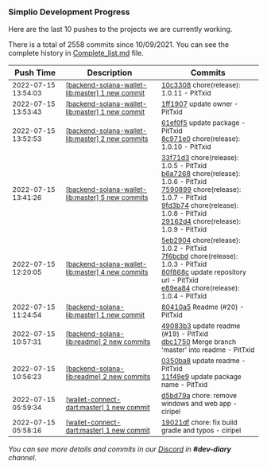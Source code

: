 
### Simplio Development Progress

Here are the last 10 pushes to the projects we are currently working.

There is a total of 2558 commits since 10/09/2021. You can see the complete history in
 [Complete_list.md](Complete_list.md) file.

| Push Time | Description | Commits |
| --- | --- | --- |
| <sub>2022-07-15 13:54:03</sub> | <sub>[[backend-solana-wallet-lib:master] 1 new commit](https://github.com/SimplioOfficial/backend-solana-wallet-lib/commit/10c33085f4cfbd1f3e940502ea267e6b4dab41ee)</sub> | <sub>[10c3308](https://github.com/SimplioOfficial/backend-solana-wallet-lib/commit/10c33085f4cfbd1f3e940502ea267e6b4dab41ee) chore(release): 1.0.11 - PitTxid</sub> |
| <sub>2022-07-15 13:53:43</sub> | <sub>[[backend-solana-wallet-lib:master] 1 new commit](https://github.com/SimplioOfficial/backend-solana-wallet-lib/commit/1ff1907bcd37640da5e82a6aa836058ab3d39f12)</sub> | <sub>[1ff1907](https://github.com/SimplioOfficial/backend-solana-wallet-lib/commit/1ff1907bcd37640da5e82a6aa836058ab3d39f12) update owner - PitTxid</sub> |
| <sub>2022-07-15 13:52:53</sub> | <sub>[[backend-solana-wallet-lib:master] 2 new commits](https://github.com/SimplioOfficial/backend-solana-wallet-lib/compare/29162d419587...8c971e0f8b84)</sub> | <sub>[61ef0f5](https://github.com/SimplioOfficial/backend-solana-wallet-lib/commit/61ef0f5f048fa72d6d6e3c006f1ca56be01b0fa2) update package - PitTxid<br>[8c971e0](https://github.com/SimplioOfficial/backend-solana-wallet-lib/commit/8c971e0f8b8438f7d55c149d4603d499e4bdbdcb) chore(release): 1.0.10 - PitTxid</sub> |
| <sub>2022-07-15 13:41:26</sub> | <sub>[[backend-solana-wallet-lib:master] 5 new commits](https://github.com/SimplioOfficial/backend-solana-wallet-lib/compare/e89ea8419eca...29162d419587)</sub> | <sub>[33f71d3](https://github.com/SimplioOfficial/backend-solana-wallet-lib/commit/33f71d3a529b3561d9d095d2c375a81ca973fdef) chore(release): 1.0.5 - PitTxid<br>[b6a7268](https://github.com/SimplioOfficial/backend-solana-wallet-lib/commit/b6a7268cb85f646b8e4a768c4d19c1d580b57552) chore(release): 1.0.6 - PitTxid<br>[7590899](https://github.com/SimplioOfficial/backend-solana-wallet-lib/commit/7590899e0a9dcb2b1ee418f060729bc9a5d2f3bc) chore(release): 1.0.7 - PitTxid<br>[9fd3b74](https://github.com/SimplioOfficial/backend-solana-wallet-lib/commit/9fd3b74b7a367199bca588b889283ee31b899d11) chore(release): 1.0.8 - PitTxid<br>[29162d4](https://github.com/SimplioOfficial/backend-solana-wallet-lib/commit/29162d41958756349158d05bd3ffda31982cb3fc) chore(release): 1.0.9 - PitTxid</sub> |
| <sub>2022-07-15 12:20:05</sub> | <sub>[[backend-solana-wallet-lib:master] 4 new commits](https://github.com/SimplioOfficial/backend-solana-wallet-lib/compare/80410a5ef011...e89ea8419eca)</sub> | <sub>[5eb2904](https://github.com/SimplioOfficial/backend-solana-wallet-lib/commit/5eb2904cc3eb3f2e885f9e289c4cd8f76dc330dc) chore(release): 1.0.2 - PitTxid<br>[7f6bcbd](https://github.com/SimplioOfficial/backend-solana-wallet-lib/commit/7f6bcbd466f6c7f51c9c6cbe247d2c7b79749c00) chore(release): 1.0.3 - PitTxid<br>[80f868c](https://github.com/SimplioOfficial/backend-solana-wallet-lib/commit/80f868c1eac271fda6b0a3cc45d5141a43f0261d) update repository url - PitTxid<br>[e89ea84](https://github.com/SimplioOfficial/backend-solana-wallet-lib/commit/e89ea8419ecaa45d4e592b10942621cacf16f320) chore(release): 1.0.4 - PitTxid</sub> |
| <sub>2022-07-15 11:24:54</sub> | <sub>[[backend-solana-lib:master] 1 new commit](https://github.com/SimplioOfficial/backend-solana-lib/commit/80410a5ef0111ca8c20b8b56856c47fb586f829a)</sub> | <sub>[80410a5](https://github.com/SimplioOfficial/backend-solana-lib/commit/80410a5ef0111ca8c20b8b56856c47fb586f829a) Readme (#20) - PitTxid</sub> |
| <sub>2022-07-15 10:57:31</sub> | <sub>[[backend-solana-lib:readme] 2 new commits](https://github.com/SimplioOfficial/backend-solana-lib/compare/11f49e9b1232...dbc17502d5ad)</sub> | <sub>[49083b3](https://github.com/SimplioOfficial/backend-solana-lib/commit/49083b35b0768fc19e49f861b98ec7dd8d23bb86) update readme (#19) - PitTxid<br>[dbc1750](https://github.com/SimplioOfficial/backend-solana-lib/commit/dbc17502d5ada434aad54dfb135389bd787bb3b0) Merge branch 'master' into readme - PitTxid</sub> |
| <sub>2022-07-15 10:56:23</sub> | <sub>[[backend-solana-lib:readme] 2 new commits](https://github.com/SimplioOfficial/backend-solana-lib/compare/0350ba85a090^...11f49e9b1232)</sub> | <sub>[0350ba8](https://github.com/SimplioOfficial/backend-solana-lib/commit/0350ba85a090fc2bc2081b78f7ebb9f687069b42) update readme - PitTxid<br>[11f49e9](https://github.com/SimplioOfficial/backend-solana-lib/commit/11f49e9b1232900d8dbfa1d45c60e09b52e440a7) update package name - PitTxid</sub> |
| <sub>2022-07-15 05:59:34</sub> | <sub>[[wallet-connect-dart:master] 1 new commit](https://github.com/SimplioOfficial/wallet-connect-dart/commit/d5bd79af8d34589ad8f198b2cbf2d2796c06d38a)</sub> | <sub>[d5bd79a](https://github.com/SimplioOfficial/wallet-connect-dart/commit/d5bd79af8d34589ad8f198b2cbf2d2796c06d38a) chore: remove windows and web app - ciripel</sub> |
| <sub>2022-07-15 05:58:16</sub> | <sub>[[wallet-connect-dart:master] 1 new commit](https://github.com/SimplioOfficial/wallet-connect-dart/commit/19021df8e7954f3a72b11e415fc64f0c0d6fe632)</sub> | <sub>[19021df](https://github.com/SimplioOfficial/wallet-connect-dart/commit/19021df8e7954f3a72b11e415fc64f0c0d6fe632) chore: fix build gradle and typos - ciripel</sub> |

_You can see more details and commits in our [Discord](https://discord.gg/aKhjuwZmdP) in **#dev-diary** channel._
